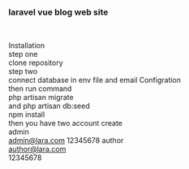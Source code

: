 <h3>laravel vue blog web site</h3><br>




Installation<br>
step one <br>
  clone repository<br>
  step two <br>
 connect database in env file
 and email Configration
 <br>
 then run command <br>
 php artisan migrate<br>
 and php artisan db:seed<br>
 npm install<br>
 then you have two account create <br>
 admin<br>
 admin@lara.com
 12345678
 author<br>
 author@lara.com<br>
 12345678

 
